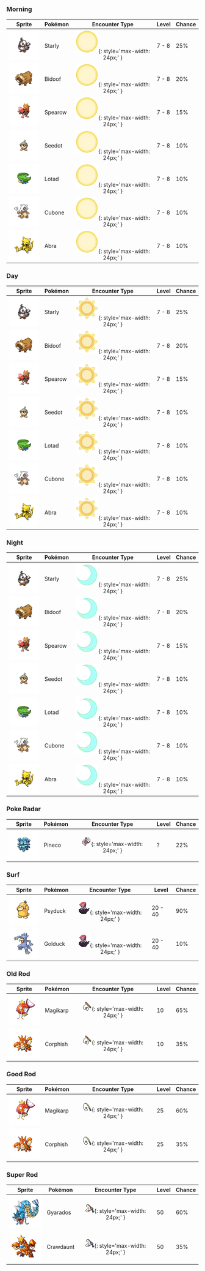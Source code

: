 ### Morning

| Sprite | Pokémon | Encounter Type | Level | Chance |
|:------:|---------|:--------------:|-------|--------|
| ![Starly](../../assets/sprites/starly/front.gif) | Starly | ![Morning](../../assets/encounter_types/morning.png){: style='max-width: 24px;' } | 7 - 8 | 25% |
| ![Bidoof](../../assets/sprites/bidoof/front.gif) | Bidoof | ![Morning](../../assets/encounter_types/morning.png){: style='max-width: 24px;' } | 7 - 8 | 20% |
| ![Spearow](../../assets/sprites/spearow/front.gif) | Spearow | ![Morning](../../assets/encounter_types/morning.png){: style='max-width: 24px;' } | 7 - 8 | 15% |
| ![Seedot](../../assets/sprites/seedot/front.gif) | Seedot | ![Morning](../../assets/encounter_types/morning.png){: style='max-width: 24px;' } | 7 - 8 | 10% |
| ![Lotad](../../assets/sprites/lotad/front.gif) | Lotad | ![Morning](../../assets/encounter_types/morning.png){: style='max-width: 24px;' } | 7 - 8 | 10% |
| ![Cubone](../../assets/sprites/cubone/front.gif) | Cubone | ![Morning](../../assets/encounter_types/morning.png){: style='max-width: 24px;' } | 7 - 8 | 10% |
| ![Abra](../../assets/sprites/abra/front.gif) | Abra | ![Morning](../../assets/encounter_types/morning.png){: style='max-width: 24px;' } | 7 - 8 | 10% |

### Day

| Sprite | Pokémon | Encounter Type | Level | Chance |
|:------:|---------|:--------------:|-------|--------|
| ![Starly](../../assets/sprites/starly/front.gif) | Starly | ![Day](../../assets/encounter_types/day.png){: style='max-width: 24px;' } | 7 - 8 | 25% |
| ![Bidoof](../../assets/sprites/bidoof/front.gif) | Bidoof | ![Day](../../assets/encounter_types/day.png){: style='max-width: 24px;' } | 7 - 8 | 20% |
| ![Spearow](../../assets/sprites/spearow/front.gif) | Spearow | ![Day](../../assets/encounter_types/day.png){: style='max-width: 24px;' } | 7 - 8 | 15% |
| ![Seedot](../../assets/sprites/seedot/front.gif) | Seedot | ![Day](../../assets/encounter_types/day.png){: style='max-width: 24px;' } | 7 - 8 | 10% |
| ![Lotad](../../assets/sprites/lotad/front.gif) | Lotad | ![Day](../../assets/encounter_types/day.png){: style='max-width: 24px;' } | 7 - 8 | 10% |
| ![Cubone](../../assets/sprites/cubone/front.gif) | Cubone | ![Day](../../assets/encounter_types/day.png){: style='max-width: 24px;' } | 7 - 8 | 10% |
| ![Abra](../../assets/sprites/abra/front.gif) | Abra | ![Day](../../assets/encounter_types/day.png){: style='max-width: 24px;' } | 7 - 8 | 10% |

### Night

| Sprite | Pokémon | Encounter Type | Level | Chance |
|:------:|---------|:--------------:|-------|--------|
| ![Starly](../../assets/sprites/starly/front.gif) | Starly | ![Night](../../assets/encounter_types/night.png){: style='max-width: 24px;' } | 7 - 8 | 25% |
| ![Bidoof](../../assets/sprites/bidoof/front.gif) | Bidoof | ![Night](../../assets/encounter_types/night.png){: style='max-width: 24px;' } | 7 - 8 | 20% |
| ![Spearow](../../assets/sprites/spearow/front.gif) | Spearow | ![Night](../../assets/encounter_types/night.png){: style='max-width: 24px;' } | 7 - 8 | 15% |
| ![Seedot](../../assets/sprites/seedot/front.gif) | Seedot | ![Night](../../assets/encounter_types/night.png){: style='max-width: 24px;' } | 7 - 8 | 10% |
| ![Lotad](../../assets/sprites/lotad/front.gif) | Lotad | ![Night](../../assets/encounter_types/night.png){: style='max-width: 24px;' } | 7 - 8 | 10% |
| ![Cubone](../../assets/sprites/cubone/front.gif) | Cubone | ![Night](../../assets/encounter_types/night.png){: style='max-width: 24px;' } | 7 - 8 | 10% |
| ![Abra](../../assets/sprites/abra/front.gif) | Abra | ![Night](../../assets/encounter_types/night.png){: style='max-width: 24px;' } | 7 - 8 | 10% |

### Poke Radar

| Sprite | Pokémon | Encounter Type | Level | Chance |
|:------:|---------|:--------------:|-------|--------|
| ![Pineco](../../assets/sprites/pineco/front.gif) | Pineco | ![Poke Radar](../../assets/encounter_types/poke_radar.png){: style='max-width: 24px;' } | ? | 22% |

### Surf

| Sprite | Pokémon | Encounter Type | Level | Chance |
|:------:|---------|:--------------:|-------|--------|
| ![Psyduck](../../assets/sprites/psyduck/front.gif) | Psyduck | ![Surf](../../assets/encounter_types/surf.png){: style='max-width: 24px;' } | 20 - 40 | 90% |
| ![Golduck](../../assets/sprites/golduck/front.gif) | Golduck | ![Surf](../../assets/encounter_types/surf.png){: style='max-width: 24px;' } | 20 - 40 | 10% |

### Old Rod

| Sprite | Pokémon | Encounter Type | Level | Chance |
|:------:|---------|:--------------:|-------|--------|
| ![Magikarp](../../assets/sprites/magikarp/front.gif) | Magikarp | ![Old Rod](../../assets/encounter_types/old_rod.png){: style='max-width: 24px;' } | 10 | 65% |
| ![Corphish](../../assets/sprites/corphish/front.gif) | Corphish | ![Old Rod](../../assets/encounter_types/old_rod.png){: style='max-width: 24px;' } | 10 | 35% |

### Good Rod

| Sprite | Pokémon | Encounter Type | Level | Chance |
|:------:|---------|:--------------:|-------|--------|
| ![Magikarp](../../assets/sprites/magikarp/front.gif) | Magikarp | ![Good Rod](../../assets/encounter_types/good_rod.png){: style='max-width: 24px;' } | 25 | 60% |
| ![Corphish](../../assets/sprites/corphish/front.gif) | Corphish | ![Good Rod](../../assets/encounter_types/good_rod.png){: style='max-width: 24px;' } | 25 | 35% |

### Super Rod

| Sprite | Pokémon | Encounter Type | Level | Chance |
|:------:|---------|:--------------:|-------|--------|
| ![Gyarados](../../assets/sprites/gyarados/front.gif) | Gyarados | ![Super Rod](../../assets/encounter_types/super_rod.png){: style='max-width: 24px;' } | 50 | 60% |
| ![Crawdaunt](../../assets/sprites/crawdaunt/front.gif) | Crawdaunt | ![Super Rod](../../assets/encounter_types/super_rod.png){: style='max-width: 24px;' } | 50 | 35% |

